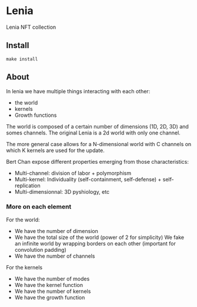 # Lenia
Lenia NFT collection 


## Install
`make install`

## About
In lenia we have multiple things interacting with each other:
- the world
- kernels
- Growth functions

The world is composed of a certain number of dimensions (1D, 2D, 3D) and somes channels. The original Lenia is a 2d world with only one channel. 

The more general case allows for a N-dimensional world with C channels on which K kernels are used for the update.

Bert Chan expose different properties emerging from those characteristics:
- Multi-channel: division of labor + polymorphism
- Multi-kernel: Individuality (self-containment, self-defense) + self-replication
- Multi-dimensionnal: 3D pyshiology, etc 

### More on each element
For the world:
- We have the number of dimension
- We have the total size of the world (power of 2 for simplicity)
We fake an infinite world by wrapping borders on each other (important 
for convolution padding)
- We have the number of channels

For the kernels
- We have the number of modes
- We have the kernel function
- We have the number of kernels
- We have the growth function
